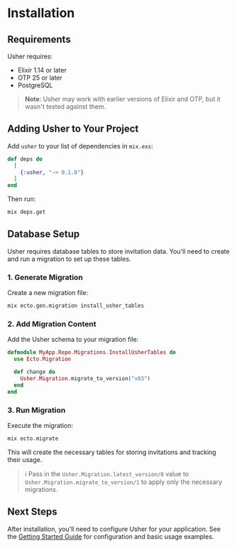 # Installation

## Requirements

Usher requires:
- Elixir 1.14 or later
- OTP 25 or later
- PostgreSQL

> **Note**: Usher may work with earlier versions of Elixir and OTP, but it wasn't tested against them.

## Adding Usher to Your Project

Add `usher` to your list of dependencies in `mix.exs`:

```elixir
def deps do
  [
    {:usher, "~> 0.1.0"}
  ]
end
```

Then run:

```bash
mix deps.get
```

## Database Setup

Usher requires database tables to store invitation data. You'll need to create and run a migration to set up these tables.

### 1. Generate Migration

Create a new migration file:

```bash
mix ecto.gen.migration install_usher_tables
```

### 2. Add Migration Content

Add the Usher schema to your migration file:

```elixir
defmodule MyApp.Repo.Migrations.InstallUsherTables do
  use Ecto.Migration

  def change do
    Usher.Migration.migrate_to_version("v03")
  end
end
```

### 3. Run Migration

Execute the migration:

```bash
mix ecto.migrate
```

This will create the necessary tables for storing invitations and tracking their usage.

> ℹ️ Pass in the `Usher.Migration.latest_version/0` value to `Usher.Migration.migrate_to_version/1` to apply only the necessary migrations.

## Next Steps

After installation, you'll need to configure Usher for your application. See the [Getting Started Guide](getting-started.md) for configuration and basic usage examples.
